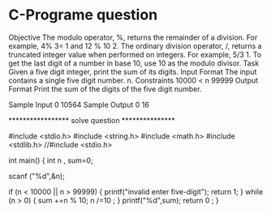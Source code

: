 # C-Programe question 

Objective
The modulo operator, %, returns the remainder of a division. For example, 4% 3= 1 and 12 % 10 2. The ordinary division operator, /, returns a truncated integer value when performed on integers. For example, 5/3 1. To get the last digit of a number in base 10, use 10 as the modulo divisor.
Task
Given a five digit integer, print the sum of its digits.
Input Format
The input contains a single five digit number. n.
Constraints
10000 < n 99999
Output Format
Print the sum of the digits of the five digit number.


Sample Input 0
10564
Sample Output 0
16


***************** solve question ***************

#include <stdio.h>
#include <string.h>
#include <math.h>
#include <stdlib.h>
//#include <stdio.h>

int main()
{
  int n , sum=0;
  
  scanf ("%d",&n);
  
  if (n < 10000 || n > 99999)
  {
    printf("invalid enter five-digit");
    return 1;
  }
  while  (n > 0)
  {
    sum +=n % 10;
    n /=10 ;
  }
  printf("%d",sum);
  return 0 ;
}

